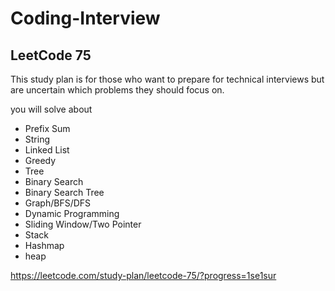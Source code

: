 # Coding-Interview

## LeetCode 75

This study plan is for those who want to prepare for technical interviews but are uncertain which problems they should focus on. 

you will solve about 
- Prefix Sum
- String
- Linked List
- Greedy
- Tree
- Binary Search
- Binary Search Tree
- Graph/BFS/DFS
- Dynamic Programming
- Sliding Window/Two Pointer
- Stack
- Hashmap
- heap

https://leetcode.com/study-plan/leetcode-75/?progress=1se1sur


